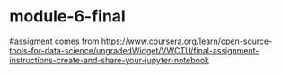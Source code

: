 # module-6-final

#assigment comes from https://www.coursera.org/learn/open-source-tools-for-data-science/ungradedWidget/VWCTU/final-assignment-instructions-create-and-share-your-jupyter-notebook
